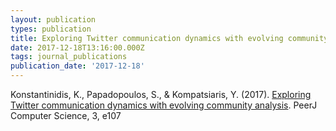 ```yaml
---
layout: publication
types: publication
title: Exploring Twitter communication dynamics with evolving community analysis
date: 2017-12-18T13:16:00.000Z
tags: journal_publications
publication_date: '2017-12-18'
---
```

Konstantinidis, K., Papadopoulos, S., & Kompatsiaris, Y. (2017). [Exploring Twitter communication dynamics with evolving community analysis](https://peerj.com/articles/cs-107/). PeerJ Computer Science, 3, e107
